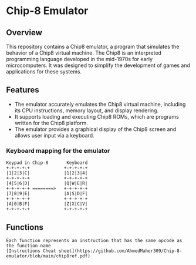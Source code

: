 # Chip-8 Emulator

## Overview
This repository contains a Chip8 emulator, a program that simulates the behavior of a Chip8 virtual machine. The Chip8 is an interpreted programming language developed in the mid-1970s for early microcomputers. It was designed to simplify the development of games and applications for these systems.

## Features
- The emulator accurately emulates the Chip8 virtual machine, including its CPU instructions, memory layout, and display rendering.
- It supports loading and executing Chip8 ROMs, which are programs written for the Chip8 platform.
- The emulator provides a graphical display of the Chip8 screen and allows user input via a keyboard.


### Keyboard mapping for the emulator
    Keypad in Chip-8       Keyboard
    +-+-+-+-+             +-+-+-+-+
    |1|2|3|C|             |1|2|3|4|
    +-+-+-+-+             +-+-+-+-+
    |4|5|6|D|             |Q|W|E|R|
    +-+-+-+-+ ========>   +-+-+-+-+
    |7|8|9|E|             |A|S|D|F|
    +-+-+-+-+             +-+-+-+-+
    |A|0|B|F|             |Z|X|C|V|
    +-+-+-+-+             +-+-+-+-+
    

## Functions
    Each function represents an instruction that has the same opcode as the function name 
    [Instructions Cheat sheet](https://github.com/AhmedMaher309/Chip-8-emulator/blob/main/chip8ref.pdf)
    



